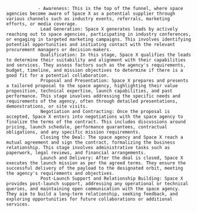 				- Awareness: This is the top of the funnel, where space agencies become aware of Space X as a potential supplier through various channels such as industry events, referrals, marketing efforts, or media coverage.
				 Lead Generation: Space X generates leads by actively reaching out to space agencies, participating in industry conferences, or engaging in targeted marketing campaigns. This involves identifying potential opportunities and initiating contact with the relevant procurement managers or decision-makers.
				 Qualification: In this stage, Space X qualifies the leads to determine their suitability and alignment with their capabilities and services. They assess factors such as the agency's requirements, budget, timeline, and mission objectives to determine if there is a good fit for a potential collaboration.
				 Proposal and Presentation: Space X prepares and presents a tailored proposal to the space agency, highlighting their value proposition, technical expertise, launch capabilities, and past performance. This stage involves addressing the specific needs and requirements of the agency, often through detailed presentations, demonstrations, or site visits.
				 Negotiation and Contracting: Once the proposal is accepted, Space X enters into negotiations with the space agency to finalize the terms of the contract. This includes discussions around pricing, launch schedule, performance guarantees, contractual obligations, and any specific mission requirements.
				 Closing the Deal: The space agency and Space X reach a mutual agreement and sign the contract, formalizing the business relationship. This stage involves administrative tasks such as paperwork, legal reviews, and financial arrangements.
				 Launch and Delivery: After the deal is closed, Space X executes the launch mission as per the agreed terms. They ensure the successful delivery of the payload to the designated orbit, meeting the agency's requirements and objectives.
				 Post-Launch Support and Relationship Building: Space X provides post-launch support, addressing any operational or technical queries, and maintaining open communication with the space agency. They aim to build a long-term relationship, seeking feedback, and exploring opportunities for future collaborations or additional services.



